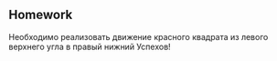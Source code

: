 ##  Homework

Необходимо реализовать движение красного квадрата из левого верхнего угла в правый нижний
Успехов!